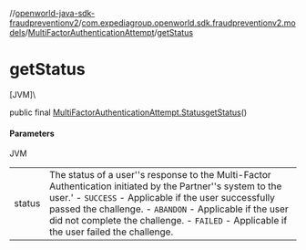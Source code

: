 //[openworld-java-sdk-fraudpreventionv2](../../../index.md)/[com.expediagroup.openworld.sdk.fraudpreventionv2.models](../index.md)/[MultiFactorAuthenticationAttempt](index.md)/[getStatus](get-status.md)

# getStatus

[JVM]\

public final [MultiFactorAuthenticationAttempt.Status](-status/index.md)[getStatus](get-status.md)()

#### Parameters

JVM

| | |
|---|---|
| status | The status of a user''s response to the Multi-Factor Authentication initiated by the Partner''s system to the user.' - `SUCCESS` - Applicable if the user successfully passed the challenge. - `ABANDON` - Applicable if the user did not complete the challenge. - `FAILED` - Applicable if the user failed the challenge. |
